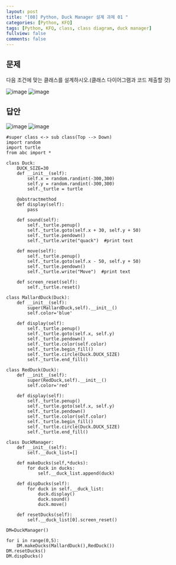 ```yaml
---
layout: post
title: "[08] Python, Duck Manager 설계 과제 01 "
categories: [Python, KFQ]
tags: [Python, KFQ, class, class diagram, duck manager]
fullview: false
comments: false
---
```


## 문제
다음 조건에 맞는 클래스를 설계하시오.(클래스 다이어그램과 코드 제출할 것)

![image](https://user-images.githubusercontent.com/84369912/126754533-0662dc4b-c25b-4ad5-a0c4-7d2d3f18619f.png)
![image](https://user-images.githubusercontent.com/84369912/126754672-5c3838f6-e81b-458b-b324-ee6330a7ca3a.png)



## 답안
![image](https://user-images.githubusercontent.com/84369912/126754680-ca0c738f-13fb-44eb-a2b2-40c9506ac6a5.png)
![image](https://user-images.githubusercontent.com/84369912/126754716-26d1d39d-00a1-47fa-b865-1e76416fb203.png)




```
#super class <-> sub class(Top --> Down)
import random
import turtle
from abc import *

class Duck:
    DUCK_SIZE=30
    def __init__(self):
        self.x = random.randint(-300,300)
        self.y = random.randint(-300,300)
        self._turtle = turtle
    
    @abstractmethod
    def display(self):
        pass
        
    def sound(self):
        self._turtle.penup()
        self._turtle.goto(self.x + 30, self.y + 50)
        self._turtle.pendown()
        self._turtle.write("quack")  #print text
        
    def move(self):
        self._turtle.penup()
        self._turtle.goto(self.x - 50, self.y + 50)
        self._turtle.pendown()
        self._turtle.write("Move")  #print text
        
    def screen_reset(self):
        self._turtle.reset()
        
class MallardDuck(Duck):
    def __init__(self):
        super(MallardDuck,self).__init__()
        self.color='blue'
        
    def display(self):
        self._turtle.penup()
        self._turtle.goto(self.x, self.y)
        self._turtle.pendown()
        self._turtle.color(self.color)
        self._turtle.begin_fill()
        self._turtle.circle(Duck.DUCK_SIZE)
        self._turtle.end_fill()
        
class RedDuck(Duck):
    def __init__(self):
        super(RedDuck,self).__init__()
        self.color='red'
        
    def display(self):
        self._turtle.penup()
        self._turtle.goto(self.x, self.y)
        self._turtle.pendown()
        self._turtle.color(self.color)
        self._turtle.begin_fill()
        self._turtle.circle(Duck.DUCK_SIZE)
        self._turtle.end_fill()        
        
class DuckManager:
    def __init__(self):
        self.__duck_list=[]
        
    def makeDucks(self,*ducks):
        for duck in ducks:
            self.__duck_list.append(duck)
            
    def dispDucks(self):
        for duck in self.__duck_list:
            duck.display()
            duck.sound()
            duck.move()
            
    def resetDucks(self):
        self.__duck_list[0].screen_reset()

DM=DuckManager()

for i in range(0,5):
    DM.makeDucks(MallardDuck(),RedDuck())
DM.resetDucks()    
DM.dispDucks()
```